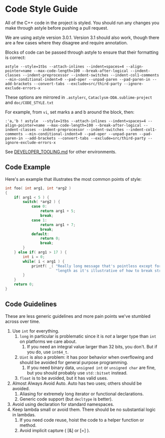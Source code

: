 # Code Style Guide

All of the C++ code in the project is styled. You should run any changes you make through astyle before pushing a pull request.

We are using astyle version 3.0.1. Version 3.1 should also work, though there are a few cases where they disagree and require annotation.

Blocks of code can be passed through astyle to ensure that their formatting is correct:

    astyle --style=1tbs --attach-inlines --indent=spaces=4 --align-pointer=name --max-code-length=100 --break-after-logical --indent-classes --indent-preprocessor --indent-switches --indent-col1-comments --min-conditional-indent=0 --pad-oper --unpad-paren --pad-paren-in --add-brackets --convert-tabs --exclude=src/third-party --ignore-exclude-errors-x

These options are mirrored in `.astylerc`, `Cataclysm-DDA.sublime-project` and `doc/CODE_STYLE.txt`

For example, from `vi`, set marks a and b around the block, then:

    :'a,'b ! astyle  --style=1tbs --attach-inlines --indent=spaces=4 --align-pointer=name --max-code-length=100 --break-after-logical --indent-classes --indent-preprocessor --indent-switches --indent-col1-comments --min-conditional-indent=0 --pad-oper --unpad-paren --pad-paren-in --add-brackets --convert-tabs --exclude=src/third-party --ignore-exclude-errors-x

See [DEVELOPER_TOOLING.md](DEVELOPER_TOOLING.md) for other environments.

## Code Example

Here's an example that illustrates the most common points of style:

````c++
int foo( int arg1, int *arg2 )
{
    if( arg1 < 5 ) {
        switch( *arg2 ) {
            case 0:
                return arg1 + 5;
                break;
            case 1:
                return arg1 + 7;
                break;
            default:
                return 0;
                break;
        }
    } else if( arg1 > 17 ) {
        int i = 0;
        while( i < arg1 ) {
            printf( _( "Really long message that's pointless except for the number %d and for its "
                       "length as it's illustrative of how to break strings properly.\n" ), i );
        }
    }
    return 0;
}
````

## Code Guidelines

These are less generic guidelines and more pain points we've stumbled across over time.

1. Use `int` for everything.
    1. `long` in particular is problematic since it is *not* a larger type than `int` on platforms we care about.
        1. If you need an integral value larger than 32 bits, you don't. But if you do, use `int64_t`.
    2. `Uint` is also a problem: it has poor behavior when overflowing and should be avoided for general purpose programming.
        1. If you need binary data, `unsigned int` or `unsigned char` are fine, but you should probably use `std::bitset` instead.
    3. `float` is to be avoided, but it has valid uses.
2. Almost Always Avoid Auto. Auto has two uses; others should be avoided.
    1. Aliasing for extremely long iterator or functional declarations.
    2. Generic code support (but `decltype` is better).
3. Avoid using declaration for standard namespaces.
4. Keep lambda small or avoid them. There should be no substantial logic in lambdas.
    1. If you need code reuse, hoist the code to a helper function or method.
    2. Avoid implicit capture ( [&] or [=] ).
